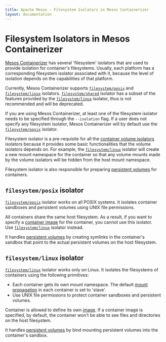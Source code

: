 ```yaml
---
title: Apache Mesos - Filesystem Isolators in Mesos Containerizer
layout: documentation
---
```


# Filesystem Isolators in Mesos Containerizer

[Mesos Containerizer](../mesos-containerizer.md) has several
'filesystem' isolators that are used to provide isolation for
container's filesystems. Usually, each platform has a corresponding
filesystem isolator associated with it, because the level of isolation
depends on the capabilities of that platform.

Currently, Mesos Containerizer supports
[`filesystem/posix`](#filesystemposix-isolator) and
[`filesystem/linux`](#filesystemlinux-isolator) isolators.
[`filesystem/shared`](filesystem-shared.md) isolator has a subset of
the features provided by the
[`filesystem/linux`](#filesystemlinux-isolator) isolator, thus is not
recommended and will be deprecated.

If you are using Mesos Containerizer, at least one of the filesystem
isolator needs to be specified through the `--isolation` flag. If a
user does not specify any filesystem isolator, Mesos Containerizer
will by default use the
[`filesystem/posix`](#filesystemposix-isolator) isolator.

Filesystem isolator is a pre-requisite for all the [container volume
isolators](../container-volume.md) isolators because it provides some
basic functionalities that the volume isolators depends on. For
example, the [`filesystem/linux`](#filesystemlinux-isolator) isolator
will create a new mount namespace for the container so that any volume
mounts made by the volume isolators will be hidden from the host mount
namespace.

Filesystem isolator is also responsible for preparing [persistent
volumes](../persistent-volume.md) for containers.

## `filesystem/posix` isolator

[`filesystem/posix`](#filesystemposix-isolator) isolator works on all
POSIX systems. It isolates container sandboxes and persistent volumes
using UNIX file permissions.

All containers share the same host filesystem. As a result, if you
want to specify a [container image](../container-image.md) for the
container, you cannot use this isolator. Use
[`filesystem/linux`](#filesystemlinux-isolator) isolator instead.

It handles [persistent volumes](../persistent-volume.md) by creating
symlinks in the container's sandbox that point to the actual
persistent volumes on the host filesystem.

## `filesystem/linux` isolator

[`filesystem/linux`](#filesystemlinux-isolator) isolator works only on
Linux. It isolates the filesystems of containers using the following
primitives:

* Each container gets its own mount namespace. The default [mount
  propagation](https://www.kernel.org/doc/Documentation/filesystems/sharedsubtree.txt)
  in each container is set to 'slave'.
* Use UNIX file permissions to protect container sandboxes and
  persistent volumes.

Container is allowed to define its own [image](../container-image.md).
If a container image is specified, by default, the container won't be
able to see files and directories on the host filesystem.

It handles [persistent volumes](../persistent-volume.md) by bind
mounting persistent volumes into the container's sandbox.
